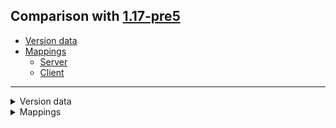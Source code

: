 ## Comparison with [1.17-pre5](https://github.com/PixiGeko/Minecraft-generated-data/tree/1.17-pre5)

- [Version data](#version-data)
- [Mappings](#mappings)
  - [Server](#server)
  - [Client](#client)

<hr/>
<details><summary>Version data</summary>
<table><tr><th></th><th align="left">1.17-pre5</th><th>1.17-rc1</th></tr><tr><td>World version</td><td><code>2721</code></td><td><code>2722</code></td></tr><tr><td>Protocol version</td><td><code>1073741857</code></td><td><code>1073741858</code></td></tr></table>
</details>
<details><summary>Mappings</summary>
<h2>Server</h2>





































































































































































































































































































































































































































































































































































































































































































































































































































































































































































































































































































































































































































































































































































































































































































































































































































































































































































































































































































































































































































































































































































































































































































































<h2>Client</h2>

<details>
<summary>
Changes
</summary>

```
XXX.entity.layers.CustomHeadLayer -1M
```

</details>




































































































































































































































































































































































































































































































































































































































































































































































































































<details>
<summary>
net.minecraft.client.renderer.entity.layers.CustomHeadLayer
</summary>

```diff
+ void lambda$render$0(CompoundTag,GameProfile)
```

</details>
</details>